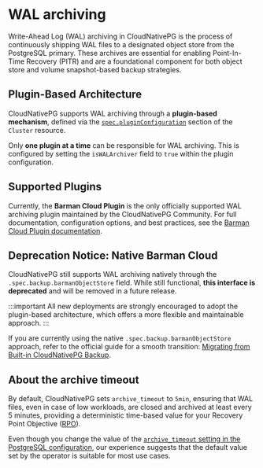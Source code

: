 ﻿# WAL archiving
<!-- SPDX-License-Identifier: CC-BY-4.0 -->

Write-Ahead Log (WAL) archiving in CloudNativePG is the process of continuously
shipping WAL files to a designated object store from the PostgreSQL primary.
These archives are essential for enabling Point-In-Time Recovery (PITR) and are
a foundational component for both object store and volume snapshot-based backup
strategies.

## Plugin-Based Architecture

CloudNativePG supports WAL archiving through a **plugin-based mechanism**,
defined via the [`spec.pluginConfiguration`](cloudnative-pg.v1.md#postgresql-cnpg-io-v1-ClusterSpec)
section of the `Cluster` resource.

Only **one plugin at a time** can be responsible for WAL archiving. This is
configured by setting the `isWALArchiver` field to `true` within the plugin
configuration.

## Supported Plugins

Currently, the **Barman Cloud Plugin** is the only officially supported WAL
archiving plugin maintained by the CloudNativePG Community.
For full documentation, configuration options, and best practices, see the
[Barman Cloud Plugin documentation](https://cloudnative-pg.io/plugin-barman-cloud/docs/intro/).

## Deprecation Notice: Native Barman Cloud

CloudNativePG still supports WAL archiving natively through the
`.spec.backup.barmanObjectStore` field. While still functional, **this
interface is deprecated** and will be removed in a future release.

:::important
All new deployments are strongly encouraged to adopt the plugin-based
architecture, which offers a more flexible and maintainable approach.
:::

If you are currently using the native `.spec.backup.barmanObjectStore`
approach, refer to the official guide for a smooth transition:
[Migrating from Built-in CloudNativePG Backup](https://cloudnative-pg.io/plugin-barman-cloud/docs/migration/).

## About the archive timeout

By default, CloudNativePG sets `archive_timeout` to `5min`, ensuring
that WAL files, even in case of low workloads, are closed and archived
at least every 5 minutes, providing a deterministic time-based value for
your Recovery Point Objective ([RPO](before_you_start.md#rpo)).

Even though you change the value of the
[`archive_timeout` setting in the PostgreSQL configuration](https://www.postgresql.org/docs/current/runtime-config-wal.html#GUC-ARCHIVE-TIMEOUT),
our experience suggests that the default value set by the operator is suitable
for most use cases.

